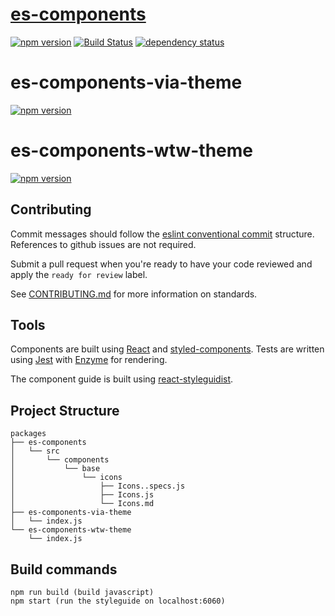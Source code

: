 # [es-components](https://github.com/WTW-IM/es-components/blob/master/packages/es-components/README.md)

[![npm version](https://badge.fury.io/js/es-components.svg)](https://badge.fury.io/js/es-components)
[![Build Status](https://travis-ci.com/WTW-IM/es-components.svg?branch=master)](https://travis-ci.com/WTW-IM/es-components)
[![dependency status](https://david-dm.org/wtw-im/es-components.svg?path=packages%2Fes-components)](https://david-dm.org/wtw-im/es-components?path=packages%2Fes-components)

# es-components-via-theme

[![npm version](https://badge.fury.io/js/es-components-via-theme.svg)](https://badge.fury.io/js/es-components-via-theme)

# es-components-wtw-theme

[![npm version](https://badge.fury.io/js/es-components-wtw-theme.svg)](https://badge.fury.io/js/es-components-wtw-theme)

## Contributing

Commit messages should follow the [eslint conventional commit](https://github.com/conventional-changelog/conventional-changelog/tree/master/packages/conventional-changelog-eslint)
structure. References to github issues are not required.

Submit a pull request when you're ready to have your code reviewed and apply the ``ready for review`` label.

See [CONTRIBUTING.md](CONTRIBUTING.md) for more information on standards.

## Tools

Components are built using [React](https://facebook.github.io/react/) and [styled-components](https://styled-components.com/). Tests are written using
[Jest](https://facebook.github.io/jest/) with [Enzyme](http://airbnb.io/enzyme/) for rendering.

The component guide is built using [react-styleguidist](https://github.com/styleguidist/react-styleguidist).

## Project Structure
```
packages
├── es-components
│   └── src
│       └── components
│           └── base
│               └── icons
│                   ├── Icons..specs.js
│                   ├── Icons.js
│                   └── Icons.md
├── es-components-via-theme
│   └── index.js
└── es-components-wtw-theme
    └── index.js
```

## Build commands
```
npm run build (build javascript)
npm start (run the styleguide on localhost:6060)
```
